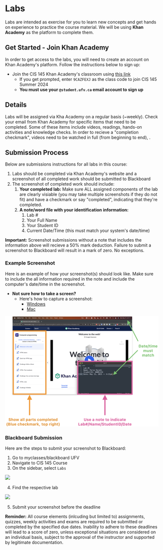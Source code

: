 # Labs

Labs are intended as exercise for you to learn new concepts and get hands on experience to practice the course material. We will be using **Khan Academy** as the platform to complete them.

## Get Started - Join Khan Academy

In order to get access to the labs, you will need to create an account on Khan Academy's platform. Follow the instructions below to sign up:

- Join the CIS 145 Khan Academy's classroom using [this link](https://www.khanacademy.org/join/9CAZFEXJ)
   - If you get prompted, enter `9CAZFEXJ` as the class code to join CIS 145 Summer 2024
   - **You must use your `@student.ufv.ca` email account to sign up**

## Details 

Labs will be assigned via Kha Academy on a regular basis (~weekly). Check your email from Khan Academy for specific items that need to be completed. Some of these items include videos, readings, hands-on activities and knowledge checks. In order to recieve a "completion checkmark", videos need to be watched in full (from beginning to end), .

## Submission Process

Below are submissions instructions for all labs in this course:

1. Labs should be completed via Khan Academy's website and a screenshot of all completed work should be submitted to Blackboard
2. The screenshot of completed work should include:
   1. **Your completed lab:** Make sure ALL assigned components of the lab are clearly visiable (you may take multiple screenshots if they do not fit) and have a checkmark or say "completed", indicating that they're completed.
   2. **A note/word file with your identification information:**
      1. Lab #
      2. Your Full Name
      3. Your Student ID
      4. Current Date/Time (this must match your system's date/time)

**Important:** Screenshot submissions without a note that includes the information above will recieve a 50% mark deduction. Failure to submit a screenshot to Blackboard will result in a mark of zero. No exceptions.

### Example Screenshot

Here is an example of how your screenshot(s) should look like. Make sure to include the all information required in the note and include the computer's date/time in the screenshot.

- **Not sure how to take a screen?**
  - Here's how to capture a screenshot:
    - [Windows](https://www.wikihow.com/Take-a-Screenshot-in-Microsoft-Windows)
    - [Mac](https://support.apple.com/en-ca/HT201361)


![](images/lab-example-annotated.png)

### Blackboard Submission

Here are the steps to submit your screenshot to Blackboard:

1. Go to myclasses/blackboard UFV
2. Navigate to CIS 145 Course
3. On the sidebar, select `Labs`

![](images/submission-example-lab-sidebar.png)

4. Find the respective lab

![](images/submission-example-lab.png)

5. Submit your screenshot before the deadline

**Reminder:** All course elements (inlcuding but limited to) assignments, quizzes, weekly activities and exams are required to be submitted or completed by the specified due dates. Inability to adhere to these deadlines will lead to a score of zero, unless exceptional situations are considered on an individual basis, subject to the approval of the instructor and supported by legitimate documentation.

